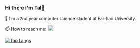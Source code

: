### Hi there i'm Tal👋 


📘 I’m a 2nd year computer science student at Bar-Ilan University.

📫 How to reach me: <a href="https://www.linkedin.com/in/tal-mizrahi-a91199202/"> <img src= "https://user-images.githubusercontent.com/112869076/194754989-431bed8a-979b-4f63-a549-2f74ae95f528.png" width="18" height="18"> </a>

[![Top Langs](https://github-readme-stats.vercel.app/api/top-langs/?username=TalMizrahii&layout=compact)](https://github.com/anuraghazra/github-readme-stats)



<!--
**TalMizrahii/TalMizrahii** is a ✨ _special_ ✨ repository because its `README.md` (this file) appears on your GitHub profile.

Here are some ideas to get you started:

- 🔭 I’m currently working on ...
- 🌱 I’m currently learning ...
- 👯 I’m looking to collaborate on ...
- 🤔 I’m looking for help with ...
- 💬 Ask me about ...
- 📫 How to reach me: ...
- 😄 Pronouns: ...
- ⚡ Fun fact: ...
-->
